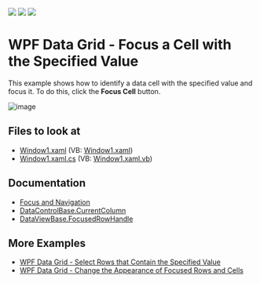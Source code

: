 <!-- default badges list -->
![](https://img.shields.io/endpoint?url=https://codecentral.devexpress.com/api/v1/VersionRange/128650508/22.1.2%2B)
[![](https://img.shields.io/badge/Open_in_DevExpress_Support_Center-FF7200?style=flat-square&logo=DevExpress&logoColor=white)](https://supportcenter.devexpress.com/ticket/details/E1544)
[![](https://img.shields.io/badge/📖_How_to_use_DevExpress_Examples-e9f6fc?style=flat-square)](https://docs.devexpress.com/GeneralInformation/403183)
<!-- default badges end -->
# WPF Data Grid - Focus a Cell with the Specified Value

This example shows how to identify a data cell with the specified value and focus it. To do this, click the **Focus Cell** button.

![image](https://user-images.githubusercontent.com/65009440/175536677-f062250d-4fbb-4a9b-be2d-d04e07b33fb8.png)

<!-- default file list -->

## Files to look at

* [Window1.xaml](./CS/DXSample_FocusingCells/Window1.xaml) (VB: [Window1.xaml](./VB/DXSample_FocusingCells/Window1.xaml))
* [Window1.xaml.cs](./CS/DXSample_FocusingCells/Window1.xaml.cs) (VB: [Window1.xaml.vb](./VB/DXSample_FocusingCells/Window1.xaml.vb))

<!-- default file list end -->

## Documentation

* [Focus and Navigation](http://docs.devexpress.com/WPF/6121/controls-and-libraries/data-grid/focus-navigation-selection/focus)
* [DataControlBase.CurrentColumn](http://docs.devexpress.com/WPF/DevExpress.Xpf.Grid.DataControlBase.CurrentColumn)
* [DataViewBase.FocusedRowHandle](http://docs.devexpress.com/WPF/DevExpress.Xpf.Grid.DataViewBase.FocusedRowHandle)

## More Examples

* [WPF Data Grid - Select Rows that Contain the Specified Value](https://github.com/DevExpress-Examples/how-to-select-rows-that-contain-the-specified-value-e1920)
* [WPF Data Grid - Change the Appearance of Focused Rows and Cells](https://github.com/DevExpress-Examples/how-to-change-the-appearance-of-a-focused-data-row-and-a-focused-cell-e1627)
